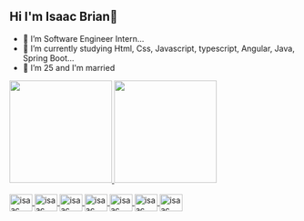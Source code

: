 ## Hi I'm Isaac Brian👋

- 🔭 I’m Software Engineer Intern...
- 🌱 I’m currently studying Html, Css, Javascript, typescript, Angular, Java, Spring Boot...
- 👯 I’m 25 and I'm married

<div>
  <a href="https://beacons.ai/Isaacbrian21">
   <img height="180em" src="https://github-readme-stats.vercel.app/api?username=isaacbrian21&show_icons=true&theme=dark&include_all_commits=true&count_private=true"/>
   <img height="180em" src="https://github-readme-stats.vercel.app/api/top-langs/?username=isaacbrian21&layout=compact&langs_count=16&theme=dark"/>
</div>

<div style="display: inline_block"><br>

<img align="center" alt="isaac" height="30" width="40" src="https://cdn.jsdelivr.net/gh/devicons/devicon/icons/html5/html5-original.svg" /> 
<img align="center" alt="isaac" height="30" width="40" src="https://cdn.jsdelivr.net/gh/devicons/devicon/icons/css3/css3-original.svg" />
<img align="center" alt="isaac" height="30" width="40" src="https://cdn.jsdelivr.net/gh/devicons/devicon/icons/javascript/javascript-original.svg" />
<img align="center" alt="isaac" height="30" width="40" src="https://cdn.jsdelivr.net/gh/devicons/devicon/icons/typescript/typescript-original.svg" />
<img align="center" alt="isaac" height="30" width="40" src="https://cdn.jsdelivr.net/gh/devicons/devicon/icons/angularjs/angularjs-original.svg" />
<img align="center" alt="isaac" height="30" width="40"  src="https://cdn.jsdelivr.net/gh/devicons/devicon/icons/java/java-original.svg" />
<img align="center" alt="isaac" height="30" width="40"  src="https://cdn.jsdelivr.net/gh/devicons/devicon/icons/spring/spring-original.svg" />          
</div>
